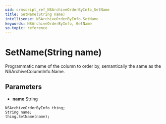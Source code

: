```yaml
---
uid: crmscript_ref_NSArchiveOrderByInfo_SetName
title: SetName(String name)
intellisense: NSArchiveOrderByInfo.SetName
keywords: NSArchiveOrderByInfo, GetName
so.topic: reference
---
```


# SetName(String name)

Programmatic name of the column to order by, semantically the same as the NSArchiveColumnInfo.Name.

## Parameters

* **name** String

```crmscript
NSArchiveOrderByInfo thing;
String name;
thing.SetName(name);
```


